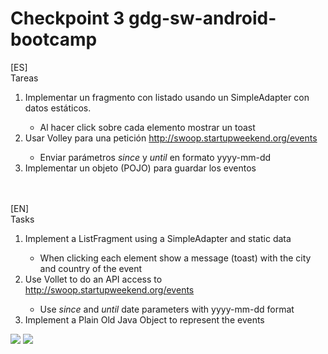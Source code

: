 Checkpoint 3 gdg-sw-android-bootcamp
====================================
[ES]<br/>
Tareas<br/>
<ol>
  <li> Implementar un fragmento con listado usando un SimpleAdapter con datos estáticos.</li>
    <ul><li>Al hacer click sobre cada elemento mostrar un toast</li></ul>
  <li> Usar Volley para una petición <a href="http://swoop.startupweekend.org/events">http://swoop.startupweekend.org/events</a> </li>
    <ul><li>Enviar parámetros <i>since</i> y <i>until</i> en formato yyyy-mm-dd</li></ul>
  <li>Implementar un objeto (POJO) para guardar los eventos</li> 
</ol>
<br/><br/>
[EN]<br/>
Tasks<br/>
<ol>
  <li>Implement a ListFragment using a SimpleAdapter and static data</li>
    <ul><li>When clicking each element show a message (toast) with the city and country of the event</li></ul>
  <li>Use Vollet to do an API access to <a href="http://swoop.startupweekend.org/events">http://swoop.startupweekend.org/events</a> </li>
    <ul><li>Use <i>since</i> and <i>until</i> date parameters with yyyy-mm-dd format</li></ul>
  <li>Implement a Plain Old Java Object to represent the events</li> 
</ol>

<img src="https://dl.dropboxusercontent.com/u/8418860/android/workshop/checkpoint3_1.png"/>

<img src="https://dl.dropboxusercontent.com/u/8418860/android/workshop/checkpoint3_2.png"/>



